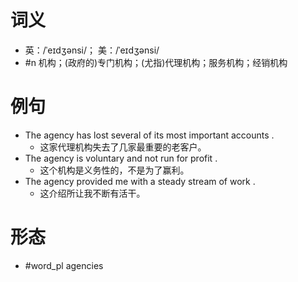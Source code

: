 # 词义
- 英：/ˈeɪdʒənsi/； 美：/ˈeɪdʒənsi/
- #n 机构；(政府的)专门机构；(尤指)代理机构；服务机构；经销机构
# 例句
- The agency has lost several of its most important accounts .
	- 这家代理机构失去了几家最重要的老客户。
- The agency is voluntary and not run for profit .
	- 这个机构是义务性的，不是为了赢利。
- The agency provided me with a steady stream of work .
	- 这介绍所让我不断有活干。
# 形态
- #word_pl agencies
